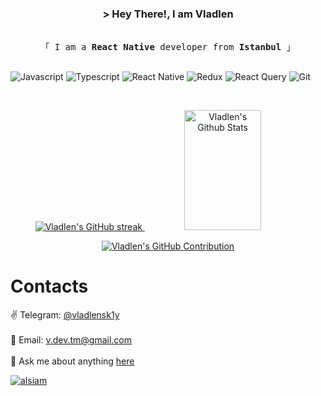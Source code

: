 <!-- Intro  -->
<h3 align="center">
        &gt; Hey There!, I am
                <b>Vladlen</b>
        
</h3>


<p align="center"> 
  <samp>
    <br>
    「 I am a <b>React Native</b> developer from <b>Istanbul</b> 」
    <br>
    <br>
  </samp>
</p>

<p align="center">

![Javascript](https://img.shields.io/badge/Javascript-F0DB4F?style=for-the-badge&labelColor=black&logo=javascript&logoColor=F0DB4F)
![Typescript](https://img.shields.io/badge/Typescript-007acc?style=for-the-badge&labelColor=black&logo=typescript&logoColor=007acc)
![React Native](https://img.shields.io/badge/React_Native-20232A?style=for-the-badge&logo=react&logoColor=61DAFB)
![Redux](https://img.shields.io/badge/Redux-593D88?style=for-the-badge&logo=redux&logoColor=white)
![React Query](https://img.shields.io/badge/-React_Query-FF4154?style=for-the-badge&logo=react%20query&logoColor=white)
![Git](https://img.shields.io/badge/Git-F05032?style=for-the-badge&logo=git&logoColor=white)

</p>
<br />

<p align="center">
  <a href="https://github.com/alsiam">
    <img src="https://github-readme-streak-stats.herokuapp.com/?user=vladlenskiy&theme=radical&border=7F3FBF&background=0D1117" alt="Vladlen's GitHub streak"/>
  </a>
    <a href="https://github.com/vladlenskiy"><img alt="Vladlen's Github Stats" src="https://denvercoder1-github-readme-stats.vercel.app/api?username=vladlenskiy&show_icons=true&count_private=true&theme=react&border_color=7F3FBF&bg_color=0D1117&title_color=F85D7F&icon_color=F8D866" height="192px" width="49.5%"/></a>
</p>

<p align="center">
  <a href="https://github.com/alsiam">
    <img src="https://github-profile-summary-cards.vercel.app/api/cards/profile-details?username=vladlenskiy&theme=radical" alt="Vladlen's GitHub Contribution"/>
  </a>
</p>


<!-- About Section -->
 # Contacts
<p>
  
 ✌️  Telegram: [@vladlensk1y](https://t.me/vladlensk1y)<br/><br/>
 📧  Email: v.dev.tm@gmail.com<br/><br/>
 💬  Ask me about anything [here](https://github.com/vladlenskiy/vladlenskiy/issues)
</p>
<a href="https://linkedin.com/in/al-siam" target="_blank">
  <img src="https://img.shields.io/badge/LinkedIn-0077B5?style=for-the-badge&logo=linkedin&logoColor=white" alt="alsiam"/>
 </a>
<!-- About Section -->
